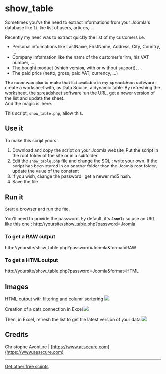 # show_table #

Sometimes you've the need to extract informations from your Joomla's database like f.i. the list of users, articles, ...

Recently my need was to extract quickly the list of my customers i.e. 
* Personal informations like LastName, FirstName, Address, City, Country, ...
* Company information like the name of the customer's firm, his VAT number, ...
* The bought product (which version, with or without support), ...
* The paid price (netto, gross, paid VAT, currency, ...)

The need was also to make that list available in my spreadsheet software : create a worksheet with, as Data Source, a dynamic table.
By refreshing the worksheet, the spreadsheet software run the URL, get a newer version of the list and update the sheet.  
And the magic is there.

This script, `show_table.php`, allow this.

## Use it ##

To make this script yours : 

1. Download and copy the script on your Joomla website. Put the script in the root folder of the site or in a subfolder.
2. Edit the `show_table.php` file and change the SQL : write your own. If the script has been stored in an another folder than the Joomla root folder, update the value of the constant
3. If you wish, change the password : get a newer md5 hash.
4. Save the file

## Run it ##

Start a browser and run the file.

You'll need to provide the password. By default, it's **`Joomla`** so use an URL like this one : http://yoursite/show_table.php?password=Joomla

### To get a RAW output ###

http://yoursite/show_table.php?password=Joomla&format=RAW

### To get a HTML output ###

http://yoursite/show_table.php?password=Joomla&format=HTML

## Images ##

HTML output with filtering and column sortering
<img src="https://github.com/cavo789/joomla_free/blob/master/show_table/sample.png" />

Creation of a data connection in Excel
<img src="https://github.com/cavo789/joomla_free/blob/master/show_table/worksheet.png" />

Then, in Excel, refresh the list to get the latest version of your data
<img src="https://github.com/cavo789/joomla_free/blob/master/show_table/refresh.png" />


## Credits ##

Christophe Avonture | [https://www.aesecure.com](https://www.aesecure.com)

---

[Get other free scripts](https://github.com/cavo789/joomla_free)